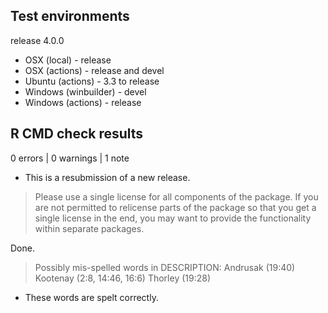## Test environments

release 4.0.0

* OSX (local) - release
* OSX (actions) - release and devel
* Ubuntu (actions) - 3.3 to release
* Windows (winbuilder) - devel
* Windows (actions) - release

## R CMD check results

0 errors | 0 warnings | 1 note

* This is a resubmission of a new release.

> Please use a single license for all components of the package.
If you are not permitted to relicense parts of the package so that you get a single license in the end, you may want to provide the functionality within separate packages.

Done.

> Possibly mis-spelled words in DESCRIPTION:
  Andrusak (19:40)
  Kootenay (2:8, 14:46, 16:6)
  Thorley (19:28)

* These words are spelt correctly.
